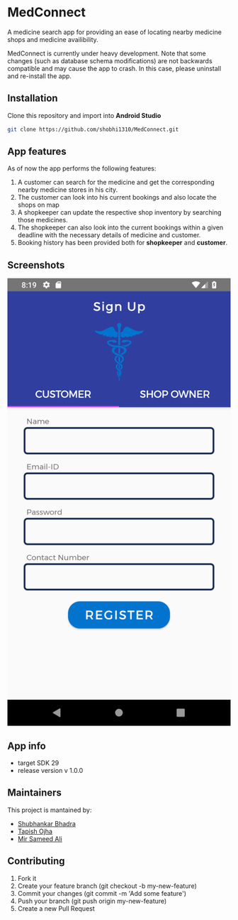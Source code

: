 # MedConnect

A medicine search app for providing an ease of locating nearby medicine shops and medicine availibility.

MedConnect is currently under heavy development. Note that some changes (such as database schema modifications) are not backwards compatible and may cause the app to crash. In this case, please uninstall and re-install the app.

## Installation
Clone this repository and import into **Android Studio**
```bash
git clone https://github.com/shobhi1310/MedConnect.git
```
## App features
As of now the app performs the following features:
1. A customer can search for the medicine and get the corresponding nearby medicine stores in his city.
2. The customer can look into his current bookings and also locate the shops on map
3. A shopkeeper can update the respective shop inventory by searching those medicines.
4. The shopkeeper can also look into the current bookings within a given deadline with the necessary details of medicine and customer. 
5. Booking history has been provided both for **shopkeeper** and **customer**.

Screenshots
-----------
![Login Page](Screenshots/login.png "Login Page")

## App info
* target SDK 29
* release version v 1.0.0

## Maintainers
This project is mantained by:
* [Shubhankar Bhadra](http://github.com/shobhi1310)
* [Tapish Ojha](http://github.com/tapish2000)
* [Mir Sameed Ali](http://github.com/mir-sam-ali)

## Contributing

1. Fork it
2. Create your feature branch (git checkout -b my-new-feature)
3. Commit your changes (git commit -m 'Add some feature')
4. Push your branch (git push origin my-new-feature)
5. Create a new Pull Request
